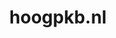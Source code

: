 ---
layout: post
title: "hoogpkb.nl"
internal_url: "/dutchgov/hoogpkb.nl.html"
subdomains_count: 4
all_subdomains_count: 5
urls_count: 4
ssl_rank: 0
http_rank: 29.25
url_link: /data/hoogpkb.nl/urls.txt
all_subdomains_link: /data/hoogpkb.nl/all_subdomains.txt
subdomains_link: /data/hoogpkb.nl/subdomains.txt
categories: dutchgov
---
